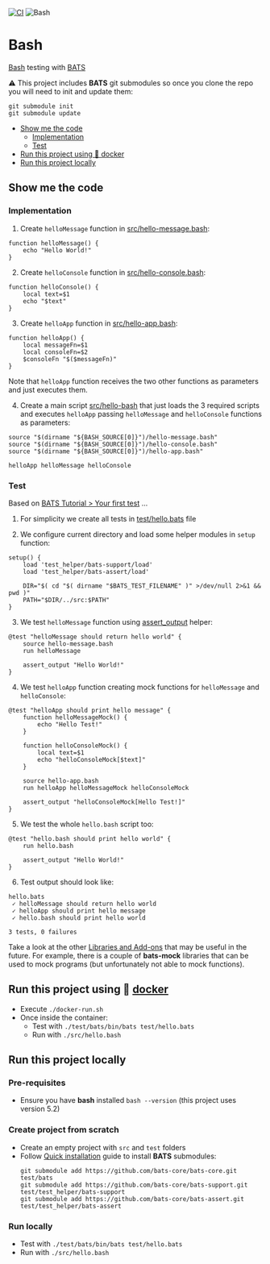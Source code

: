 [![CI](https://github.com/rogervinas/tests-everywhere/actions/workflows/bash.yml/badge.svg)](https://github.com/rogervinas/tests-everywhere/actions/workflows/bash.yml)
![Bash](https://img.shields.io/badge/Bash-5.2-blue?labelColor=black)

# Bash

[Bash](https://www.gnu.org/software/bash/) testing with [BATS](https://bats-core.readthedocs.io/en/stable/#)

⚠️ This project includes **BATS** git submodules so once you clone the repo you will need to init and update them:
```
git submodule init
git submodule update
```

* [Show me the code](#show-me-the-code)
  * [Implementation](#implementation)
  * [Test](#test)
* [Run this project using 🐳 docker](#run-this-project-using--docker)
* [Run this project locally](#run-this-project-locally)

## Show me the code

### Implementation

1) Create `helloMessage` function in [src/hello-message.bash](src/hello-message.bash):
```shell
function helloMessage() {
    echo "Hello World!"
}
```

2) Create `helloConsole` function in [src/hello-console.bash](src/hello-console.bash):
```shell
function helloConsole() {
    local text=$1
    echo "$text"
}
```

3) Create `helloApp` function in [src/hello-app.bash](src/hello-app.bash):
```shell
function helloApp() {
    local messageFn=$1
    local consoleFn=$2
    $consoleFn "$($messageFn)"
}
```

Note that `helloApp` function receives the two other functions as parameters and just executes them.

4) Create a main script [src/hello-bash](src/hello.bash) that just loads the 3 required scripts and executes `helloApp` passing `helloMessage` and `helloConsole` functions as parameters:
```shell
source "$(dirname "${BASH_SOURCE[0]}")/hello-message.bash"
source "$(dirname "${BASH_SOURCE[0]}")/hello-console.bash"
source "$(dirname "${BASH_SOURCE[0]}")/hello-app.bash"

helloApp helloMessage helloConsole
```

### Test

Based on [BATS Tutorial > Your first test](https://bats-core.readthedocs.io/en/stable/tutorial.html#your-first-test) ...

1) For simplicity we create all tests in [test/hello.bats](test/hello.bats) file

2) We configure current directory and load some helper modules in `setup` function:
```shell
setup() {
    load 'test_helper/bats-support/load'
    load 'test_helper/bats-assert/load'

    DIR="$( cd "$( dirname "$BATS_TEST_FILENAME" )" >/dev/null 2>&1 && pwd )"
    PATH="$DIR/../src:$PATH"
}
```

3) We test `helloMessage` function using [assert_output](https://github.com/bats-core/bats-assert#assert_output) helper:
```shell
@test "helloMessage should return hello world" {
    source hello-message.bash
    run helloMessage

    assert_output "Hello World!"
}
```

4) We test `helloApp` function creating mock functions for `helloMessage` and `helloConsole`:
```shell
@test "helloApp should print hello message" {
    function helloMessageMock() {
        echo "Hello Test!"
    }

    function helloConsoleMock() {
        local text=$1
        echo "helloConsoleMock[$text]"
    }

    source hello-app.bash
    run helloApp helloMessageMock helloConsoleMock

    assert_output "helloConsoleMock[Hello Test!]"
}
```

5) We test the whole `hello.bash` script too:
```shell
@test "hello.bash should print hello world" {
    run hello.bash

    assert_output "Hello World!"
}
```

6) Test output should look like:
```
hello.bats
 ✓ helloMessage should return hello world
 ✓ helloApp should print hello message
 ✓ hello.bash should print hello world

3 tests, 0 failures
```

Take a look at the other [Libraries and Add-ons](https://bats-core.readthedocs.io/en/stable/writing-tests.html#libraries-and-add-ons) that may be useful in the future. For example, there is a couple of **bats-mock** libraries that can be used to mock programs (but unfortunately not able to mock functions).

## Run this project using 🐳 [docker](https://www.docker.com/)
* Execute `./docker-run.sh`
* Once inside the container:
  * Test with `./test/bats/bin/bats test/hello.bats`
  * Run with `./src/hello.bash`

## Run this project locally

### Pre-requisites
* Ensure you have **bash** installed `bash --version` (this project uses version 5.2)

### Create project from scratch
* Create an empty project with `src` and `test` folders
* Follow [Quick installation](https://bats-core.readthedocs.io/en/stable/tutorial.html#quick-installation) guide to install **BATS** submodules:
  ```
  git submodule add https://github.com/bats-core/bats-core.git test/bats
  git submodule add https://github.com/bats-core/bats-support.git test/test_helper/bats-support
  git submodule add https://github.com/bats-core/bats-assert.git test/test_helper/bats-assert
  ```

### Run locally
* Test with `./test/bats/bin/bats test/hello.bats`
* Run with `./src/hello.bash`

